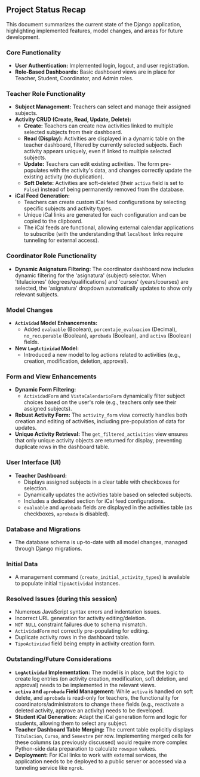 ## Project Status Recap

This document summarizes the current state of the Django application, highlighting implemented features, model changes, and areas for future development.

### Core Functionality

*   **User Authentication:** Implemented login, logout, and user registration.
*   **Role-Based Dashboards:** Basic dashboard views are in place for Teacher, Student, Coordinator, and Admin roles.

### Teacher Role Functionality

*   **Subject Management:** Teachers can select and manage their assigned subjects.
*   **Activity CRUD (Create, Read, Update, Delete):**
    *   **Create:** Teachers can create new activities linked to multiple selected subjects from their dashboard.
    *   **Read (Display):** Activities are displayed in a dynamic table on the teacher dashboard, filtered by currently selected subjects. Each activity appears uniquely, even if linked to multiple selected subjects.
    *   **Update:** Teachers can edit existing activities. The form pre-populates with the activity's data, and changes correctly update the existing activity (no duplication).
    *   **Soft Delete:** Activities are soft-deleted (their `activa` field is set to `False`) instead of being permanently removed from the database.
*   **iCal Feed Generation:**
    *   Teachers can create custom iCal feed configurations by selecting specific subjects and activity types.
    *   Unique iCal links are generated for each configuration and can be copied to the clipboard.
    *   The iCal feeds are functional, allowing external calendar applications to subscribe (with the understanding that `localhost` links require tunneling for external access).

### Coordinator Role Functionality

*   **Dynamic Asignatura Filtering:** The coordinator dashboard now includes dynamic filtering for the 'asignatura' (subject) selector. When 'titulaciones' (degrees/qualifications) and 'cursos' (years/courses) are selected, the 'asignatura' dropdown automatically updates to show only relevant subjects.

### Model Changes

*   **`Actividad` Model Enhancements:**
    *   Added `evaluable` (Boolean), `porcentaje_evaluacion` (Decimal), `no_recuperable` (Boolean), `aprobada` (Boolean), and `activa` (Boolean) fields.
*   **New `LogActividad` Model:**
    *   Introduced a new model to log actions related to activities (e.g., creation, modification, deletion, approval).

### Form and View Enhancements

*   **Dynamic Form Filtering:**
    *   `ActividadForm` and `VistaCalendarioForm` dynamically filter subject choices based on the user's role (e.g., teachers only see their assigned subjects).
*   **Robust Activity Form:** The `activity_form` view correctly handles both creation and editing of activities, including pre-population of data for updates.
*   **Unique Activity Retrieval:** The `get_filtered_activities` view ensures that only unique activity objects are returned for display, preventing duplicate rows in the dashboard table.

### User Interface (UI)

*   **Teacher Dashboard:**
    *   Displays assigned subjects in a clear table with checkboxes for selection.
    *   Dynamically updates the activities table based on selected subjects.
    *   Includes a dedicated section for iCal feed configurations.
    *   `evaluable` and `aprobada` fields are displayed in the activities table (as checkboxes, `aprobada` is disabled).

### Database and Migrations

*   The database schema is up-to-date with all model changes, managed through Django migrations.

### Initial Data

*   A management command (`create_initial_activity_types`) is available to populate initial `TipoActividad` instances.

### Resolved Issues (during this session)

*   Numerous JavaScript syntax errors and indentation issues.
*   Incorrect URL generation for activity editing/deletion.
*   `NOT NULL` constraint failures due to schema mismatch.
*   `ActividadForm` not correctly pre-populating for editing.
*   Duplicate activity rows in the dashboard table.
*   `TipoActividad` field being empty in activity creation form.

### Outstanding/Future Considerations

*   **`LogActividad` Implementation:** The model is in place, but the logic to create log entries (on activity creation, modification, soft deletion, and approval) needs to be implemented in the relevant views.
*   **`activa` and `aprobada` Field Management:** While `activa` is handled on soft delete, and `aprobada` is read-only for teachers, the functionality for coordinators/administrators to change these fields (e.g., reactivate a deleted activity, approve an activity) needs to be developed.
*   **Student iCal Generation:** Adapt the iCal generation form and logic for students, allowing them to select any subject.
*   **Teacher Dashboard Table Merging:** The current table explicitly displays `Titulacion`, `Curso`, and `Semestre` per row. Implementing merged cells for these columns (as previously discussed) would require more complex Python-side data preparation to calculate `rowspan` values.
*   **Deployment:** For iCal links to work with external services, the application needs to be deployed to a public server or accessed via a tunneling service like `ngrok`.
